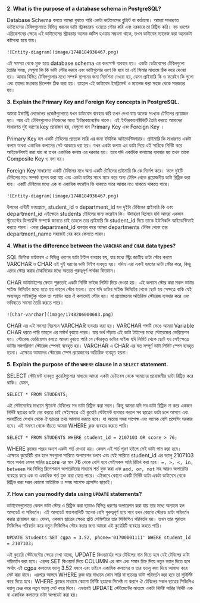 
**2. What is the purpose of a database schema in PostgreSQL?**

Database Schema বলতে আমরা বুঝতে পারি একটা ডাটাবেসের ব্লুপ্রিন্ট বা কাঠামো। আমরা সাধারণত ডাটাবেসের টেবিলগুলোতে বিভিন্ন ধরনের ডাটা স্ট্রাকচারড ওয়েতে স্টোর করি এবং দরকারে তা রিট্রিভ করি। বড় ধরণের এপ্লিকেশনের ক্ষেত্রে এই ডাটাবেসের স্ট্রাকচার অনেক জটিল হওয়ার সম্ভবনা থাকে, তখন ডাটাবেস ম্যানেজ করা অনেকটা কষ্টসাধ্য হয়ে যায়।

    ![Entity-diagram](image/1748184936467.png)

এই সমস্যা থেকে মুক্ত হতে database schema এর কনসেপ্ট ব্যবহার হয়। একটা ডেটাবেসের টেবিলগুলো তৈরির সময়, সেগুলা কি কি ডাটা স্টোর করবে এবং ডাটাগুলোর ধরণ কি হবে তা এই স্কিমার মাধ্যমে ঠিক করে দেওয়া হয়। আবার বিভিন্ন টেবিলগুলোর মধ্যে সম্পর্ক স্থাপনের জন্য নির্দেশনা দেওয়া হয়, যেমন প্রাইমারি কি ও ফরেইন কি গুলো এবং তাদের মধ্যকার রিলেশন ঠিক করা হয়। তাহলে এই ডাটাবেস ইমপ্লিমেন্ট ও ম্যানেজ করা সহজ থেকে সহজতর হয়।




**3. Explain the Primary Key and Foreign Key concepts in PostgreSQL.**

আমরা ইন্ডাস্ট্রি লেভেলের প্রজেক্টগুলোতে যখন ডাটাবেস ব্যবহার করি তখন দেখা যায় অনেক সংখ্যক টেবিলের প্রয়োজন হয়। আর এই টেবিলগুলোও নিজেদের মধ্যে ইন্টারকানেক্টেড থাকে। এই ইন্টারকানেক্টিভিটি তৈরি করতে আমাদের সাধারণত দুই ধরণের key প্রয়োজন হয়, যেগুলো হল Primary Key এবং  Foreign Key । 

Primary Key  হল একটি টেবিলের প্রত্যেক সারি এর জন্য ইউনিক আইডেন্টিফায়ার। প্রাইমারি কি সাধারণত একটা কলাম অথবা একাধিক কলামের সেট আকারে ধরা হয়। যখন একটা কলাম এর ডাটা দিয়ে ওই সারিকে নির্দিষ্ট করে আইডেন্টফাই করা যায় না তখন একাধিক কলাম এর দরকার হয়। তবে যদি একাধিক কলামের ব্যবহার হয় তখন তাকে Composite Key ও বলা হয়।

Foreign Key সাধারণত একটি টেবিলের মধে অন্য একটি টেবিলের প্রাইমারি কি কে নির্দেশ করে। ফলে দুইটি টেবিলের মধে সম্পর্ক স্থাপন করা যায় এবং একটা ডাটার সাথে ম্যাচ করে অন্য টেবিল থেকে প্রয়োজনীয় ডাটা রিট্রিভ করা যায়। একটি টেবিলের মধ্যে এক বা একাধিক ফরেইন কি থাকতে পারে আবার নাও থাকতে থাকতে পারে।

    ![Entity-diagram](image/1748184936467.png)

উপরের এন্টিটি ডায়াগ্রামে, student_id ও department_id হল দুইটা টেবিলের প্রাইমারি কি এবং department_id এইক্ষেত্রে students টেবিলের জন্য ফরেইন কি। উদাহরণ হিসেবে যদি আমরা একজন স্টুডেন্টের ডিপার্ট্মেন্ট সম্পর্কে জানতে চাই তাহলে তার প্রাইমারি কি student_id দিয়ে তাকে ইউনিকলি আইডেন্টিফাই করতে পারব। এবার department_id ব্যবহার করে আমরা departments টেবিল থেকে তার department_name সহজেই বের করে ফেলতে পারব।




**4. What is the difference between the `VARCHAR` and `CHAR` data types?**

SQL ভিত্তিক ডাটাবেস এ বিভিন্ন ধরণের ডাটা টাইপ ব্যবহার হয়, যার মধ্যে স্ট্রিং জাতীয় ডাটা স্টোর করতে VARCHAR ও CHAR এই দুই ধরণের ডাটা টাইপ ব্যবহৃত হয়। যদিও এরা একই ধরণের ডাটা স্টোর করে, কিন্তু এদের স্টোর করার টেকনিকের মধ্যে অত্যন্ত গুরুত্বপূর্ণ পার্থক্য বিদ্যমান।

CHAR ডাটাটাইপের ক্ষেত্রে শুরুতেই একটি নির্দিষ্ট সাইজ লিমিট দিয়ে দেওয়া হয়। এই কলামে স্টোর করা সকল ডাটার সাইজ লিমিটের মধ্যে হতে হয় নাহলে স্টোর হয়না। তবে যদি ডাটার সাইজ লিমিটের থেকে ছোট হয় সেক্ষত্রে বাকি যেই অব্যবহৃত সাইজটুকু থাকে তা প্যাডিং হয়ে ঐ কলামেই স্টোর হয়। যা প্রয়োজনের অতিরিক্ত স্টোরেজ ব্যবহার করে এবং ভবিষ্যতে সমস্যা তৈরি করতে পারে।

    ![Char-varchar](image/1748206000683.png)

CHAR এর এই সমস্যা নিরসনে VARCHAR ব্যবহার করা হয়। VARCHAR শব্দটি ভেঙে আমরা Variable CHAR ধরতে পারি তাহলে এর মর্মার্থ বুঝতে পারব। যার অর্থ দাঁড়ায় এই ডাটা টাইপের মধ্যে স্টোরেজের ভেরিয়েশন হয়। স্টোরেজ ভেরিয়েশন বলতে আমরা বুঝতে পারি যে স্টোরকৃত ডাটার সাইজ যদি লিমিট থেকে ছোট হয় সেইক্ষেত্রে ডাটার সমপরিমাণ স্টোরেজ স্পেসই ব্যবহৃত হয়। VARCHAR এ CHAR এর মত সম্পূর্ণ ডাটা লিমিট স্পেস ব্যবহৃত হয়না। এক্ষেত্রে আমাদের স্টোরেজ স্পেস প্রয়োজনের অতিরিক্ত ব্যবহৃত হয়না।




**5. Explain the purpose of the `WHERE` clause in a `SELECT` statement.**

SELECT স্টেটমেন্ট ব্যবহৃত কুয়েরিগুলোর মাধ্যমে আমরা একটা ডেটাবেস থেকে আমাদের প্রয়োজনীয় ডাটা রিট্রিভ করে থাকি। যেমন,

```pgsql
SELECT * FROM STUDENTS;
```

এই স্টেটমেন্টের মাধ্যমে স্টুডেন্ট টেবিলের সব ডাটা রিট্রিভ করা সম্ভব। কিন্তু আমরা যদি সব ডাটা রিট্রিভ না করে একজন নির্দিষ্ট ছাত্রের ডাটা বের করতে চাই সেইক্ষেত্রে এই কুয়েরি স্টেটমেন্ট ব্যবহার করলে সব ছাত্রের ডাটা চলে আসবে এবং পরবর্তীতে সেখান থেকে ঐ ছাত্রের তথ্য আলাদা করতে হবে। যা অত্যন্ত সময় সাপেক্ষ এবং অনেক বেশি প্রসেসিং দরকার হবে। এই সমস্যা থেকে বাঁচতে আমরা WHERE ক্লজ ব্যবহার করতে পারি।

```pgsql
SELECT * FROM STUDENTS WHERE student_id = 2107103 OR score > 76;
```

WHERE ক্লজের পরের অংশে একটা শর্ত দেওয়া হয়। কেবল এই শর্ত পূরণ হইলে সেই ডাটা পাস করা হবে। এক্ষেত্রে কুয়েরিটি রান হলে সবগুলো সারিতে অপারেশন চলবে এবং যেই সারিতে student_id এর ভ্যালু 2107103 পাবে অথবা যেসব সারির score এর মান 76 থেকে বেশি হবে সেইসকল সারি রিটার্ন করা হবে। `=, >, <, in, between` সহ বিভিন্ন রিলেশনাল অপারেটরের মাধ্যমে শর্ত যুক্ত করা এবং `and, or, not` সহ আরও অপারেটর ব্যবহার করে এক বা একাধিক শর্ত যুক্ত করা যেতে পারে।  এইভাবে কোনো একটি নির্দিষ্ট ডাটা একটা ডাটাবেস থেকে রিট্রিভ করা সম্ভব কোনো অতিরিক্ত ও সময় সাপেক্ষ প্রসেসিং ছাড়াই।




**7. How can you modify data using `UPDATE` statements?**

ডাটাবেসগুলোতে কেবল ডাটা স্টোর ও রিট্রিভ করা ছাড়াও বিভিন্ন ধরণের অপারেশন করা যায় তার মধ্যে অন্যতম হল আপডেট বা পরিবর্তন। এই আপডেট ফাংশনালিটি অনেক বেশি গুরুত্বপূর্ণ হয়ে পরে যখন কোনো স্টোরড ডাটা পরিবর্তন করার প্রয়োজন হয়। যেমন, একজন ছাত্রের ক্ষেত্রে প্রতি সেমিস্টারে তার সিজিপিএ পরিবর্তন হয়। তখন তার পুরাতন সিজিপিএ পরিবর্তন করে নতুন সিজিপিএ স্টোর করার জন্য আমরা এই কুয়েরিটি ব্যবহার করতে পারি।

```pgsql
UPDATE Students SET cgpa = 3.52, phone='01700001111' WHERE student_id = 2107103;
```

এই কুয়েরি স্টেটমেন্টের ক্ষেত্রে দেখা যাচ্ছে, UPDATE কিওয়ার্ডের পরে টেবিলের নাম দিতে হবে যেই টেবিলের ডাটা পরিবর্তন করা হবে। এরপর SET কিওয়ার্ড দিয়ে COLUMN এর নাম এবং সমান চিহ্ন দিয়ে নতুন ভ্যালু দিতে হবে অর্থাৎ এই cgpa কলামের ভ্যালু 3.52 বসবে এবং চাইলে একাধিক কলামের ও তার ভ্যালু কমা দিয়ে আলাদা করে সেট করা যাবে। এরপরে আসবে WHERE ক্লজ যার মাধ্যমে কোন সারি বা ছাত্রের ডাটা পরিবর্তন করা হবে তা সুনির্দিষ্ট করে দিতে হবে। WHERE ক্লজের মাধ্যমে কোনো নির্দিষ্ট ছাত্রকে সিলেক্ট না করলে ঐ টেবিলের সকল ছাত্রের সিজিপিএ ভ্যালু চেঞ্জ করে নতুন ভ্যালু সেট করে দিবে। এভাবেই UPDATE স্টেটমেন্টের মাধ্যমে একটা নির্দিষ্ট সারির নির্দিষ্ট এক বা একাধিক কলামের ডাটা আপডেট করা হয়।
